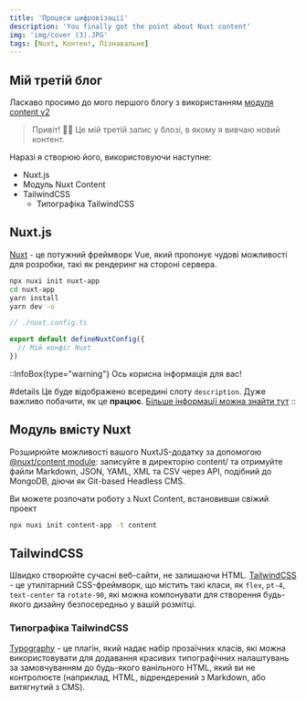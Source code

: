 ```yaml
---
title: 'Процеси цифровізації'
description: 'You finally got the point about Nuxt content'
img: 'img/cover (3).JPG'
tags: [Nuxt, Контент, Пізнавальне]
---
```


## Мій третій блог

Ласкаво просимо до мого першого блогу з використанням [модуля content v2](https://content.nuxtjs.org/)

> Привіт! 👋🏾 Це мій третій запис у блозі, в якому я вивчаю новий контент.

Наразі я створюю його, використовуючи наступне:

- Nuxt.js
- Модуль Nuxt Content
- TailwindCSS
  - Типографіка TailwindCSS

## Nuxt.js

[Nuxt](https://nuxtjs.org/) - це потужний фреймворк Vue, який пропонує чудові можливості для розробки, такі як рендеринг на стороні сервера.

```bash
npx nuxi init nuxt-app
cd nuxt-app
yarn install
yarn dev -o
```

```ts
// ./nuxt.config.ts

export default defineNuxtConfig({
  // Мій конфіг Nuxt
})
```

::InfoBox{type="warning"}
Ось корисна інформація для вас!

#details
Це буде відображено всередині слоту `description`. Дуже важливо побачити, як це **працює**.
[Більше інформації можна знайти тут](#)
::

## Модуль вмісту Nuxt

Розширюйте можливості вашого NuxtJS-додатку за допомогою [@nuxt/content module](https://content.nuxtjs.org/): записуйте в директорію content/ та отримуйте файли Markdown, JSON, YAML, XML та CSV через API, подібний до MongoDB, діючи як Git-based Headless CMS.

Ви можете розпочати роботу з Nuxt Content, встановивши свіжий проект

```bash
npx nuxi init content-app -t content
```

## TailwindCSS

Швидко створюйте сучасні веб-сайти, не залишаючи HTML. [TailwindCSS](https://tailwindcss.com/) - це утилітарний CSS-фреймворк, що містить такі класи, як `flex`, `pt-4`, `text-center` та `rotate-90`, які можна компонувати для створення будь-якого дизайну безпосередньо у вашій розмітці.

### Типографіка TailwindCSS

[Typography](https://tailwindcss.com/docs/typography-plugin) - це плагін, який надає набір прозаїчних класів, які можна використовувати для додавання красивих типографічних налаштувань за замовчуванням до будь-якого ванільного HTML, який ви не контролюєте (наприклад, HTML, відрендерений з Markdown, або витягнутий з CMS).

